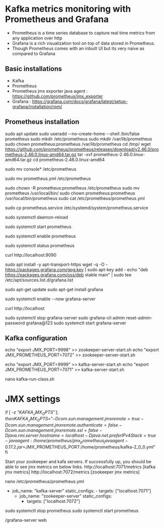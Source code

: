 # Kafka metrics monitoring with Prometheus and Grafana

- Prometheus is a time series database to capture real time metrics from any application over http
- Grafana is a rich visualization tool on top of data stored in Prometheus.
- Though Prometheus comes with an inbuilt UI but its very naive as compared to Grafana


## Basic installations
 - Kafka
 - Prometheus
 - Prometheus jmx exporter java agent : https://github.com/prometheus/jmx_exporter
 - Grafana : https://grafana.com/docs/grafana/latest/setup-grafana/installation/rpm/


## Prometheus installation
sudo apt update
sudo useradd --no-create-home --shell /bin/false prometheus
sudo mkdir /etc/prometheus
sudo mkdir /var/lib/prometheus
sudo chown prometheus:prometheus /var/lib/prometheus
cd /tmp/
wget https://github.com/prometheus/prometheus/releases/download/v2.46.0/prometheus-2.46.0.linux-amd64.tar.gz
tar -xvf prometheus-2.46.0.linux-amd64.tar.gz
cd prometheus-2.46.0.linux-amd64

sudo mv console* /etc/prometheus

sudo mv prometheus.yml /etc/prometheus

sudo chown -R prometheus:prometheus /etc/prometheus
sudo mv prometheus /usr/local/bin/
sudo chown prometheus:prometheus /usr/local/bin/prometheus
sudo cat /etc/prometheus/prometheus.yml

sudo cp prometheus.service /etc/systemd/system/prometheus.service

sudo systemctl daemon-reload

sudo systemctl start prometheus

sudo systemctl enable prometheus

sudo systemctl status prometheus

curl http://localhost:9090

sudo apt install -y apt-transport-https
wget -q -O - https://packages.grafana.com/gpg.key | sudo apt-key add -
echo "deb https://packages.grafana.com/oss/deb stable main" | sudo tee /etc/apt/sources.list.d/grafana.list

sudo apt-get update
sudo apt-get install grafana

sudo systemctl enable --now grafana-server

curl http://localhost

sudo systemctl stop grafana-server
sudo grafana-cli admin reset-admin-password grafana@123
sudo systemctl start grafana-server


## Kafka configuration
echo "export JMX_PORT=9998" >> zookeeper-server-start.sh
echo "export JMX_PROMETHEUS_PORT=7072" >> zookeeper-server-start.sh

echo "export JMX_PORT=9999" >> kafka-server-start.sh
echo "export JMX_PROMETHEUS_PORT=7071" >> kafka-server-start.sh

nano kafka-run-class.sh
# JMX settings
if [ -z “$KAFKA_JMX_OPTS” ]; then
KAFKA_JMX_OPTS=”-Dcom.sun.management.jmxremote=true -Dcom.sun.management.jmxremote.authenticate=false -Dcom.sun.management.jmxremote.ssl=false -Djava.rmi.server.hostname=localhost -Djava.net.preferIPv4Stack=true -javaagent:/home/prometheus/jmx_prometheus_javaagent-0.17.2.jar=$JMX_PROMETHEUS_PORT:/home/prometheus/kafka-2_0_0.yml”
fi

Start your zookeeper and kafa servers. If successfully up, you should be able to see jmx metrics on below links.
http://localhost:7071/metrics [kafka jmx metrics]
http://localhost:7072/metrics [zookeeper jmx metrics]


nano /etc/prometheus/prometheus.yml
- job_name: "kafka-server"
    static_configs:
      - targets: ["localhost:7071"]
  - job_name: "zookeeper-server"
    static_configs:
      - targets: ["localhost:7072"]


sudo systemctl stop prometheus
sudo systemctl start prometheus

/grafana-server web

